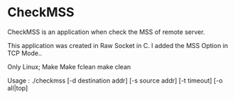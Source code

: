 # CheckMSS
CheckMSS is an application when check the MSS of remote server.

This application was created in Raw Socket in C. I added the MSS Option in TCP Mode..

Only Linux;
  Make
  Make fclean
  make clean
  
Usage :	./checkmss [-d destination addr] [-s source addr]
		[-t timeout] [-o all|top]
    
